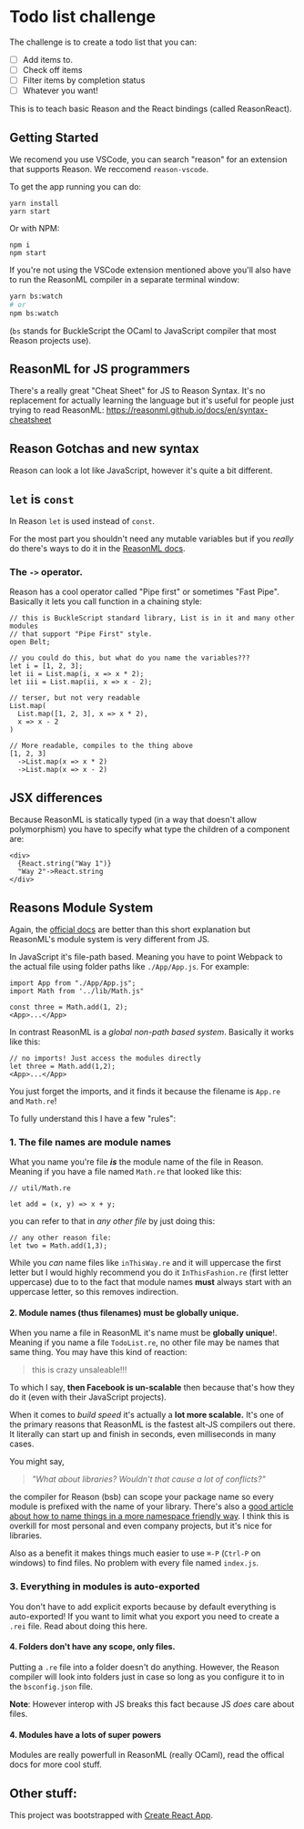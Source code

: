 # Todo list challenge

The challenge is to create a todo list that you can:

- [ ] Add items to.
- [ ] Check off items
- [ ] Filter items by completion status
- [ ] Whatever you want!

This is to teach basic Reason and the React bindings (called ReasonReact).

## Getting Started

We recomend you use VSCode, you can search "reason" for an extension that supports Reason. We reccomend
`reason-vscode`.

To get the app running you can do:

```
yarn install
yarn start
```

Or with NPM:

```
npm i
npm start
```

If you're not using the VSCode extension mentioned above you'll also have to run the
ReasonML compiler in a separate terminal window:

```bash
yarn bs:watch
# or
npm bs:watch
```

(`bs` stands for BuckleScript the OCaml to JavaScript compiler that most Reason projects use).

## ReasonML for JS programmers

There's a really great "Cheat Sheet" for JS to Reason Syntax. It's no replacement for
actually learning the language but it's useful for people just trying to read ReasonML:
https://reasonml.github.io/docs/en/syntax-cheatsheet

## Reason Gotchas and new syntax

Reason can look a lot like JavaScript, however it's quite a bit different.

## `let` is `const`

In Reason `let` is used instead of `const`.

For the most part you shouldn't need any mutable variables but if you _really_ do
there's ways to do it in the [ReasonML docs](https://reasonml.github.io/docs/en/mutation).

### The `->` operator.

Reason has a cool operator called "Pipe first" or sometimes "Fast Pipe". Basically
it lets you call function in a chaining style:

```reason
// this is BuckleScript standard library, List is in it and many other modules
// that support "Pipe First" style.
open Belt;

// you could do this, but what do you name the variables???
let i = [1, 2, 3];
let ii = List.map(i, x => x * 2);
let iii = List.map(ii, x => x - 2);

// terser, but not very readable
List.map(
  List.map([1, 2, 3], x => x * 2),
  x => x - 2
)

// More readable, compiles to the thing above
[1, 2, 3]
  ->List.map(x => x * 2)
  ->List.map(x => x - 2)
```

## JSX differences

Because ReasonML is statically typed (in a way that doesn't allow polymorphism) you have to specify what type the children of a component are:

```reasonml
<div>
  {React.string("Way 1")}  
  "Way 2"->React.string
</div>
```


## Reasons Module System

Again, the [official docs](https://reasonml.github.io/docs/en/module) are better
than this short explanation but ReasonML's module system is very different from JS.

In JavaScript it's file-path based. Meaning you have to point Webpack to the
actual file using folder paths like `./App/App.js`. For example:

```JS
import App from "./App/App.js";
import Math from '../lib/Math.js"

const three = Math.add(1, 2);
<App>...</App>
```

In contrast ReasonML is a _global non-path based system_. Basically it works like this:

```reason
// no imports! Just access the modules directly
let three = Math.add(1,2);
<App>...</App>
```

You just forget the imports, and it finds it because the filename is `App.re` and `Math.re`!

To fully understand this I have a few "rules":

### 1. The file names are module names

What you name you're file **_is_** the module name of the file in Reason. Meaning if you have a file named `Math.re`
that looked like this:

```reasonml
// util/Math.re

let add = (x, y) => x + y;
```

you can refer to that in _any other file_ by just doing this:

```reasonml
// any other reason file:
let two = Math.add(1,3);
```

While you _can_ name files like `inThisWay.re` and it will uppercase the first letter but
I would highly recommend you do it `InThisFashion.re` (first letter uppercase) due to to the fact that module names **must** always start with an uppercase letter, so
this removes indirection.

#### 2. Module names (thus filenames) must be **globally unique.**

When you name a file in ReasonML it's name must be **globally unique**!. Meaning if you name a file
`TodoList.re`, no other file may be names that same thing. You may have this kind of reaction:

> this is crazy unsaleable!!!

To which I say, **then Facebook is un-scalable** then because that's how they do it (even with their JavaScript projects).

When it comes to _build speed_ it's actually a **lot more scalable.** It's one of the primary reasons
that ReasonML is the fastest alt-JS compilers out there. It literally can start up and finish in seconds,
even milliseconds in many cases.

You might say,

> _"What about libraries? Wouldn't that cause a lot of conflicts?"_

the compiler for Reason (bsb) can scope your package name so every module is prefixed with the name of your library. There's also a [good article about how to name things in a more namespace friendly way](https://dev.to/yawaramin/a-modular-ocaml-project-structure-1ikd). I think this is overkill for most personal and even company projects, but it's nice for libraries.

Also as a benefit it makes things much easier to use `⌘-P` (`Ctrl-P` on windows) to find files. No problem with every file named `index.js`.

### 3. Everything in modules is auto-exported

You don't have to add explicit exports because by default everything is auto-exported! If you want to limit what you export you need to create a
`.rei` file. Read about doing this here.

#### 4. Folders don't have any scope, only files.

Putting a `.re` file into a folder doesn't do anything. However, the Reason compiler will look into folders just in case so long as you configure it to in the `bsconfig.json` file.

**Note**: However interop with JS breaks this fact because JS _does_ care about files.

#### 4. Modules have a lots of super powers

Modules are really powerfull in ReasonML (really OCaml), read the offical docs for more cool stuff.

## Other stuff:

This project was bootstrapped with [Create React App](https://github.com/facebook/create-react-app).
